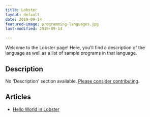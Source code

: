 ```yaml
---
title: Lobster
layout: default
date: 2019-09-14
featured-image: programming-languages.jpg
last-modified: 2019-09-14

---
```


Welcome to the Lobster page! Here, you'll find a description of the language as well as a list of sample programs in that language.

## Description

No 'Description' section available. [Please consider contributing](https://github.com/TheRenegadeCoder/sample-programs-website).

## Articles

- [Hello World in Lobster](https://rzuckerm.github.io/sample-programs-website-copy/projects/hello-world/lobster)